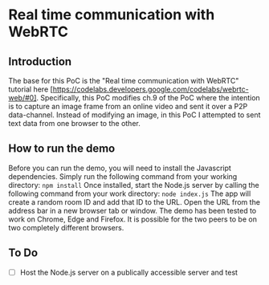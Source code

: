 # Real time communication with WebRTC

## Introduction
The base for this PoC is the "Real time communication with WebRTC" tutorial here [https://codelabs.developers.google.com/codelabs/webrtc-web/#0]. Specifically, this PoC modifies ch.9 of the PoC where the intention is to capture an image frame from an online video and sent it over a P2P data-channel. Instead of modifying an image, in this PoC I attempted to sent text data from one browser to the other. 

## How to run the demo
Before you can run the demo, you will need to install the Javascript dependencies. Simply run the following command from your working directory:
`npm install`
Once installed, start the Node.js server by calling the following command from your work directory:
`node index.js`
The app will create a random room ID and add that ID to the URL. Open the URL from the address bar in a new browser tab or window. The demo has been tested to work on Chrome, Edge and Firefox. It is possible for the two peers to be on two completely different browsers.

## To Do
- [ ] Host the Node.js server on a publically accessible server and test